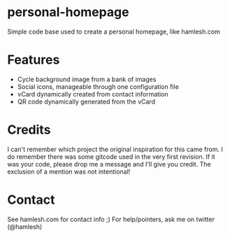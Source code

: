 personal-homepage
=================

Simple code base used to create a personal homepage, like hamlesh.com

Features
========
- Cycle background image from a bank of images
- Social icons, manageable through one configuration file
- vCard dynamically created from contact information
- QR code dynamically generated from the vCard

Credits
=======
I can't remember which project the original inspiration for this came from.
I do remember there was some gitcode used in the very first revision. If it
was your code, please drop me a message and I'll give you credit.  The
exclusion of a mention was not intentional!

Contact
=======
See hamlesh.com for contact info ;)
For help/pointers, ask me on twitter (@hamlesh)